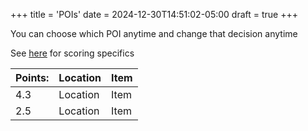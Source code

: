 +++
title = 'POIs'
date = 2024-12-30T14:51:02-05:00
draft = true
+++

You can choose which POI anytime and change that decision anytime

See [here](https://shadybraden.com/jetlag/rules/#rules) for scoring specifics

| Points: | Location | Item |
| ------- | -------- | ---- |
| 4.3     | Location | Item |
| 2.5     | Location | Item |

